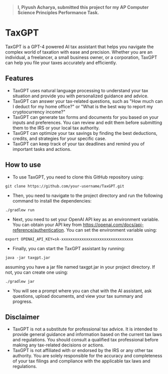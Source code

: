 >**I, Piyush Acharya, submitted this project for my AP Computer Science Principles Performance Task.**

# TaxGPT

TaxGPT is a GPT-4 powered AI tax assistant that helps you navigate the complex world of taxation with ease and precision. Whether you are an individual, a freelancer, a small business owner, or a corporation, TaxGPT can help you file your taxes accurately and efficiently.

## Features

- TaxGPT uses natural language processing to understand your tax situation and provide you with personalized guidance and advice.
- TaxGPT can answer your tax-related questions, such as "How much can I deduct for my home office?" or "What is the best way to report my cryptocurrency income?"
- TaxGPT can generate tax forms and documents for you based on your inputs and preferences. You can review and edit them before submitting them to the IRS or your local tax authority.
- TaxGPT can optimize your tax savings by finding the best deductions, credits, and strategies for your specific case.
- TaxGPT can keep track of your tax deadlines and remind you of important tasks and actions.

## How to use

- To use TaxGPT, you need to clone this GitHub repository using:

```
git clone https://github.com/your-username/TaxGPT.git
```

- Then, you need to navigate to the project directory and run the following command to install the dependencies:

```
./gradlew run
```

- Next, you need to set your OpenAI API key as an environment variable. You can obtain your API key from https://openai.com/docs/api-reference/authentication. You can set the environment variable using:

```
export OPENAI_API_KEY=sk-xxxxxxxxxxxxxxxxxxxxxxxxxxxxxxxx
```

- Finally, you can start the TaxGPT assistant by running:

```
java -jar taxgpt.jar
```

assuming you have a jar file named taxgpt.jar in your project directory. If not, you can create one using:

```
./gradlew jar
```

- You will see a prompt where you can chat with the AI assistant, ask questions, upload documents, and view your tax summary and progress.

## Disclaimer

- TaxGPT is not a substitute for professional tax advice. It is intended to provide general guidance and information based on the current tax laws and regulations. You should consult a qualified tax professional before making any tax-related decisions or actions.
- TaxGPT is not affiliated with or endorsed by the IRS or any other tax authority. You are solely responsible for the accuracy and completeness of your tax filings and compliance with the applicable tax laws and regulations.

